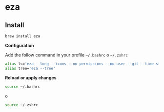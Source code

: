 # eza

## Install

```bash
brew install eza
```

**Configuration**

Add the follow command in your profile `~/.bashrc` o `~/.zshrc`

```bash
alias ls='eza --long --icons --no-permissions --no-user --git --time-style long-iso --time=modified --group-directories-first -a' 
alias tree='eza --tree'
```

**Reload or apply changes**

```bash
source ~/.bashrc
```

o

```bash
source ~/.zshrc
```
